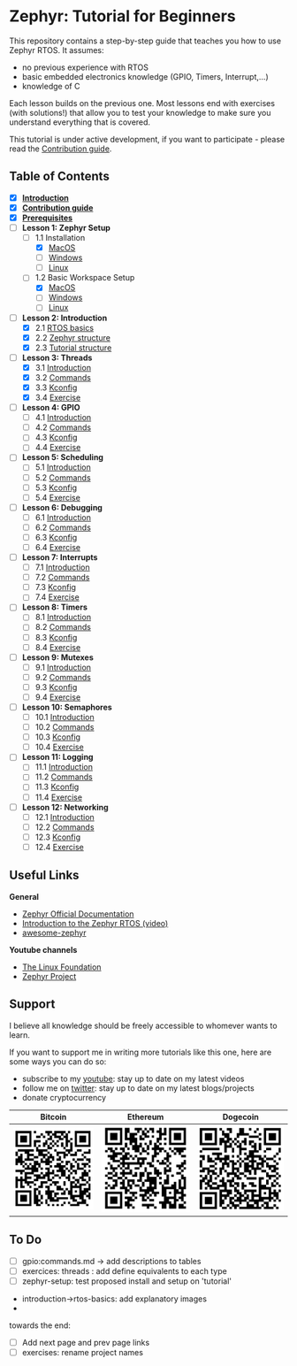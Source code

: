 # Zephyr: Tutorial for Beginners

This repository contains a step-by-step guide that teaches you how to use Zephyr RTOS. It assumes:
- no previous experience with RTOS
- basic embedded electronics knowledge (GPIO, Timers, Interrupt,...)
- knowledge of C

Each lesson builds on the previous one. Most lessons end with exercises (with solutions!) that allow you to test your knowledge to make sure you understand everything that is covered.

This tutorial is under active development, if you want to participate - please read the [Contribution guide](docs/Contributions.md).

## Table of Contents

- [x] **[Introduction](docs/Introduction.md)**
- [x] **[Contribution guide](docs/Contributions.md)**
- [x] **[Prerequisites](docs/Prerequisites.md)**
- [ ] **Lesson 1: Zephyr Setup** 
  - [ ] 1.1 Installation
    - [x] [MacOS](docs/zephyr-setup/install/mac-os.md)
    - [ ] [Windows](docs/zephyr-setup/install/windows.md)
    - [ ] [Linux](docs/zephyr-setup/install/linux.md)
  - [ ] 1.2 Basic Workspace Setup
    - [x] [MacOS](docs/zephyr-setup/setup/mac-os.md)
    - [ ] [Windows](docs/zephyr-setup/setup/windows.md)
    - [ ] [Linux](docs/zephyr-setup/setup/linux.md)

- [ ] **Lesson 2: Introduction**
  - [x] 2.1 [RTOS basics](docs/introduction/rtos-basics.md)
  - [x] 2.2 [Zephyr structure](docs/introduction/zephyr-structure.md)
  - [x] 2.3 [Tutorial structure](docs/introduction/tutorial-structure.md)
  
- [ ] **Lesson 3: Threads**
  - [x] 3.1 [Introduction](docs/threads/introduction.md)
  - [x] 3.2 [Commands](docs/threads/commands.md)
  - [x] 3.3 [Kconfig](docs/threads/kconfig.md)
  - [x] 3.4 [Exercise](docs/threads/exercise.md)

- [ ] **Lesson 4: GPIO**
  - [ ] 4.1 [Introduction](docs/gpio/introduction.md)
  - [ ] 4.2 [Commands](docs/gpio/commands.md)
  - [ ] 4.3 [Kconfig](docs/gpio/kconfig.md)
  - [ ] 4.4 [Exercise](docs/gpio/exercise.md)
  
- [ ] **Lesson 5: Scheduling**
  - [ ] 5.1 [Introduction](docs/scheduling/introduction.md)
  - [ ] 5.2 [Commands](docs/scheduling/commands.md)
  - [ ] 5.3 [Kconfig](docs/scheduling/kconfig.md)
  - [ ] 5.4 [Exercise](docs/scheduling/exercise.md)

- [ ] **Lesson 6: Debugging**
  - [ ] 6.1 [Introduction](docs/debugging/introduction.md)
  - [ ] 6.2 [Commands](docs/debugging/commands.md)
  - [ ] 6.3 [Kconfig](docs/debugging/kconfig.md)
  - [ ] 6.4 [Exercise](docs/debugging/exercise.md)

- [ ] **Lesson 7: Interrupts** 
  - [ ] 7.1 [Introduction](docs/interrupts/introduction.md)
  - [ ] 7.2 [Commands](docs/interrupts/commands.md)
  - [ ] 7.3 [Kconfig](docs/interrupts/kconfig.md)
  - [ ] 7.4 [Exercise](docs/interrupts/exercise.md)

- [ ] **Lesson 8: Timers**
  - [ ] 8.1 [Introduction](docs/timers/introduction.md)
  - [ ] 8.2 [Commands](docs/timers/commands.md)
  - [ ] 8.3 [Kconfig](docs/timers/kconfig.md)
  - [ ] 8.4 [Exercise](docs/timers/exercise.md)

- [ ] **Lesson 9: Mutexes**
  - [ ] 9.1 [Introduction](docs/lesson08/introduction.md)
  - [ ] 9.2 [Commands](docs/lesson08/commands.md)
  - [ ] 9.3 [Kconfig](docs/lesson08/kconfig.md)
  - [ ] 9.4 [Exercise](docs/lesson08/exercise.md)

- [ ] **Lesson 10: Semaphores**
  - [ ] 10.1 [Introduction](docs/lesson09/introduction.md)
  - [ ] 10.2 [Commands](docs/lesson09/commands.md)
  - [ ] 10.3 [Kconfig](docs/lesson09/kconfig.md)
  - [ ] 10.4 [Exercise](docs/lesson09/exercise.md)

- [ ] **Lesson 11: Logging**
  - [ ] 11.1 [Introduction](docs/logging/introduction.md)
  - [ ] 11.2 [Commands](docs/logging/commands.md)
  - [ ] 11.3 [Kconfig](docs/logging/kconfig.md)
  - [ ] 11.4 [Exercise](docs/logging/exercise.md)

- [ ] **Lesson 12: Networking**
  - [ ] 12.1 [Introduction](docs/networking/introduction.md)
  - [ ] 12.2 [Commands](docs/networking/commands.md)
  - [ ] 12.3 [Kconfig](docs/networking/kconfig.md)
  - [ ] 12.4 [Exercise](docs/networking/exercise.md)

## Useful Links
**General**
- [Zephyr Official Documentation](https://docs.zephyrproject.org/latest/)
- [Introduction to the Zephyr RTOS (video)](https://www.youtube.com/watch?v=jR5E5Kz9A-k)
- [awesome-zephyr](https://github.com/fkromer/awesome-zephyr)

**Youtube channels**
- [The Linux Foundation](https://www.youtube.com/c/LinuxfoundationOrg/search?query=zephyr)
- [Zephyr Project](https://www.youtube.com/c/ZephyrProject/videos)

## Support
I believe all knowledge should be freely accessible to whomever wants to learn.

If you want to support me in writing more tutorials like this one, here are some ways you can do so:
- subscribe to my [youtube](https://www.youtube.com/channel/UCh_9X-7LSQtC5bnwKDteiLw): stay up to date on my latest videos
- follow me on [twitter](https://twitter.com/maksimdrachov): stay up to date on my latest blogs/projects
- donate cryptocurrency

Bitcoin            |  Ethereum | Dogecoin
:-------------------------:|:-------------------------:|:-------------------------:
![bitcoin_address](/images/donate/bitcoin-donations.png)  |  ![eth_address](/images/donate/ethereum-donations.png)|  ![doge_address](/images/donate/dogecoin-donations.png)



## To Do
- [ ] gpio:commands.md -> add descriptions to tables
- [ ] exercices: threads : add define equivalents to each type
- [ ] zephyr-setup: test proposed install and setup on 'tutorial'
- introduction->rtos-basics: add explanatory images
- 

towards the end:
- [ ] Add next page and prev page links
- [ ] exercises: rename project names